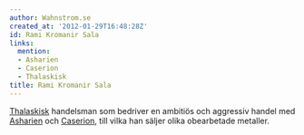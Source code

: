 ```yaml
---
author: Wahnstrom.se
created_at: '2012-01-29T16:48:28Z'
id: Rami Kromanir Sala
links:
  mention:
  - Asharien
  - Caserion
  - Thalaskisk
title: Rami Kromanir Sala
---
```


[Thalaskisk] handelsman som bedriver en ambitiös och aggressiv handel med [Asharien] och [Caserion],
till vilka han säljer olika obearbetade metaller.

  [Thalaskisk]: Thalaskisk
  [Asharien]: Asharien
  [Caserion]: Caserion